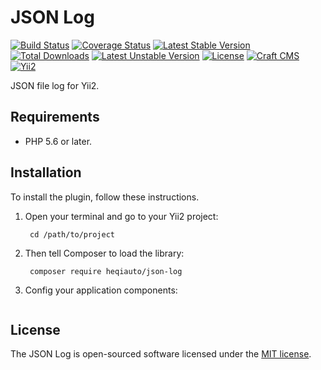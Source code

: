 JSON Log
========
[![Build Status](https://travis-ci.org/heqiauto/json-log.svg)](https://travis-ci.org/heqiauto/json-log)
[![Coverage Status](https://coveralls.io/repos/github/heqiauto/json-log/badge.svg?branch=master)](https://coveralls.io/github/heqiauto/json-log?branch=master)
[![Latest Stable Version](https://poser.pugx.org/heqiauto/json-log/v/stable.svg)](https://packagist.org/packages/heqiauto/json-log)
[![Total Downloads](https://poser.pugx.org/heqiauto/json-log/downloads.svg)](https://packagist.org/packages/heqiauto/json-log) 
[![Latest Unstable Version](https://poser.pugx.org/heqiauto/json-log/v/unstable.svg)](https://packagist.org/packages/heqiauto/json-log)
[![License](https://poser.pugx.org/heqiauto/json-log/license.svg)](https://packagist.org/packages/heqiauto/json-log)
[![Craft CMS](https://img.shields.io/badge/Powered_by-Craft_CMS-orange.svg?style=flat)](https://craftcms.com/)
[![Yii2](https://img.shields.io/badge/Powered_by-Yii_Framework-green.svg?style=flat)](https://www.yiiframework.com/)

JSON file log for Yii2.

Requirements
-------------
+ PHP 5.6 or later.

Installation
--------------

To install the plugin, follow these instructions.

1. Open your terminal and go to your Yii2 project:

        cd /path/to/project

2. Then tell Composer to load the library:

        composer require heqiauto/json-log

3. Config your application components:

```php

```

License
-------
The JSON Log is open-sourced software licensed under the [MIT license](http://opensource.org/licenses/MIT).
